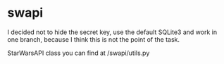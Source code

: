 # swapi

I decided not to hide the secret key, use the default SQLite3 and work in one branch, because I think this is not the point of the task.

StarWarsAPI class you can find at /swapi/utils.py

